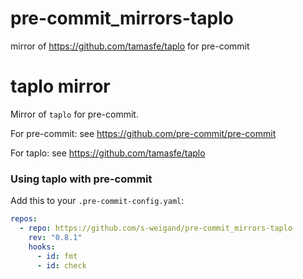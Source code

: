 [//]: # "DO NOT CHANGE THIS FILE BUT ITS TEMPLATE `.github/scripts/readme-template.md`"

# pre-commit_mirrors-taplo

mirror of https://github.com/tamasfe/taplo for pre-commit

# taplo mirror

Mirror of `taplo` for pre-commit.

For pre-commit: see https://github.com/pre-commit/pre-commit

For taplo: see https://github.com/tamasfe/taplo

### Using taplo with pre-commit

Add this to your `.pre-commit-config.yaml`:

```yaml
repos:
  - repo: https://github.com/s-weigand/pre-commit_mirrors-taplo
    rev: "0.8.1"
    hooks:
      - id: fmt
      - id: check
```